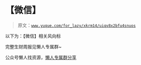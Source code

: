 # 【微信】

> 原文：[`www.yuque.com/for_lazy/xkrm14/uiqv8x2bfu4snuos`](https://www.yuque.com/for_lazy/xkrm14/uiqv8x2bfu4snuos)



<ne-text id="ud51610b3">以下为：【微信】相关风向标</ne-text>



<ne-text id="ud2a7ee2b">完整生财周报见懒人专属群~</ne-text>



<ne-text id="u3a7ecdbf">公众号懒人找资源，</ne-text>[<ne-text id="u1601c983">懒人专属群分享</ne-text>](https://lazybook.fun/#/blog/group)

